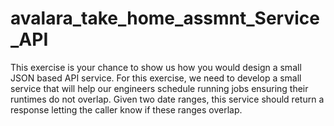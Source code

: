 # avalara_take_home_assmnt_Service_API
This exercise is your chance to show us how you would design a small JSON based API service. For this exercise, we need to develop a small service that will help our engineers schedule running jobs ensuring their runtimes do not overlap. Given two date ranges, this service should return a response letting the caller know if these ranges overlap.
